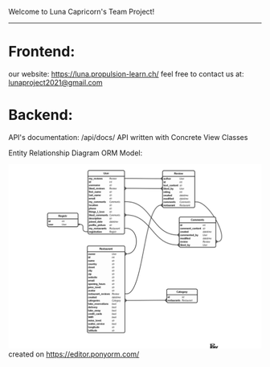 Welcome to Luna Capricorn's Team Project! 

-------------------------------------


# Frontend: 
our website: https://luna.propulsion-learn.ch/
feel free to contact us at: lunaproject2021@gmail.com

# Backend: 
API's documentation: /api/docs/
API written with Concrete View Classes

Entity Relationship Diagram ORM Model:

![Alt text](backend/LunaORM_model.png "Luna ORM")
created on https://editor.ponyorm.com/
